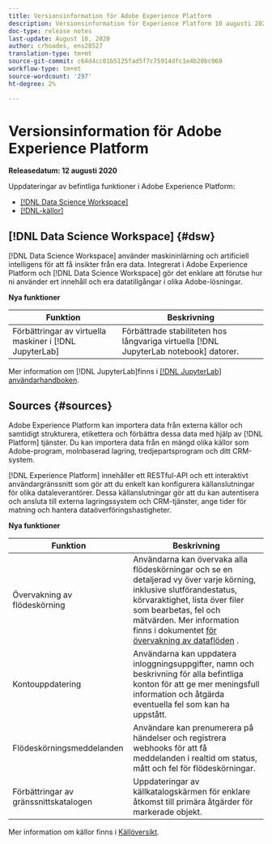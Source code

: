 ```yaml
---
title: Versionsinformation för Adobe Experience Platform
description: Versionsinformation för Experience Platform 10 augusti 2020
doc-type: release notes
last-update: August 10, 2020
author: crhoades, ens28527
translation-type: tm+mt
source-git-commit: c64d4cc01b5125fad5f7c75914dfc1e4b20bc069
workflow-type: tm+mt
source-wordcount: '297'
ht-degree: 2%

---
```



# Versionsinformation för Adobe Experience Platform

**Releasedatum: 12 augusti 2020**

Uppdateringar av befintliga funktioner i Adobe Experience Platform:

- [[!DNL Data Science Workspace]](#dsw)
- [[!DNL-källor]](#sources)

## [!DNL Data Science Workspace] {#dsw}

[!DNL Data Science Workspace] använder maskininlärning och artificiell intelligens för att få insikter från era data. Integrerat i Adobe Experience Platform och [!DNL Data Science Workspace] gör det enklare att förutse hur ni använder ert innehåll och era datatillgångar i olika Adobe-lösningar.

**Nya funktioner**

| Funktion | Beskrivning |
| ------- | ----------- |
| Förbättringar av virtuella maskiner i [!DNL JupyterLab] | Förbättrade stabiliteten hos långvariga virtuella [!DNL JupyterLab notebook] datorer. |

Mer information om [!DNL JupyterLab]finns i [[!DNL JupyterLab] användarhandboken](../../data-science-workspace/jupyterlab/overview.md).

## Sources {#sources}

Adobe Experience Platform kan importera data från externa källor och samtidigt strukturera, etikettera och förbättra dessa data med hjälp av [!DNL Platform] tjänster. Du kan importera data från en mängd olika källor som Adobe-program, molnbaserad lagring, tredjepartsprogram och ditt CRM-system.

[!DNL Experience Platform] innehåller ett RESTful-API och ett interaktivt användargränssnitt som gör att du enkelt kan konfigurera källanslutningar för olika dataleverantörer. Dessa källanslutningar gör att du kan autentisera och ansluta till externa lagringssystem och CRM-tjänster, ange tider för matning och hantera dataöverföringshastigheter.

**Nya funktioner**

| Funktion | Beskrivning |
| ------- | ----------- |
| Övervakning av flödeskörning | Användarna kan övervaka alla flödeskörningar och se en detaljerad vy över varje körning, inklusive slutförandestatus, körvaraktighet, lista över filer som bearbetas, fel och mätvärden. Mer information finns i dokumentet [för övervakning av dataflöden](../../sources/tutorials/ui/monitor.md) . |
| Kontouppdatering | Användarna kan uppdatera inloggningsuppgifter, namn och beskrivning för alla befintliga konton för att ge mer meningsfull information och åtgärda eventuella fel som kan ha uppstått. |
| Flödeskörningsmeddelanden | Användare kan prenumerera på händelser och registrera webhooks för att få meddelanden i realtid om status, mått och fel för flödeskörningar. |
| Förbättringar av gränssnittskatalogen | Uppdateringar av källkatalogskärmen för enklare åtkomst till primära åtgärder för markerade objekt. |

Mer information om källor finns i [Källöversikt](../../sources/home.md).
